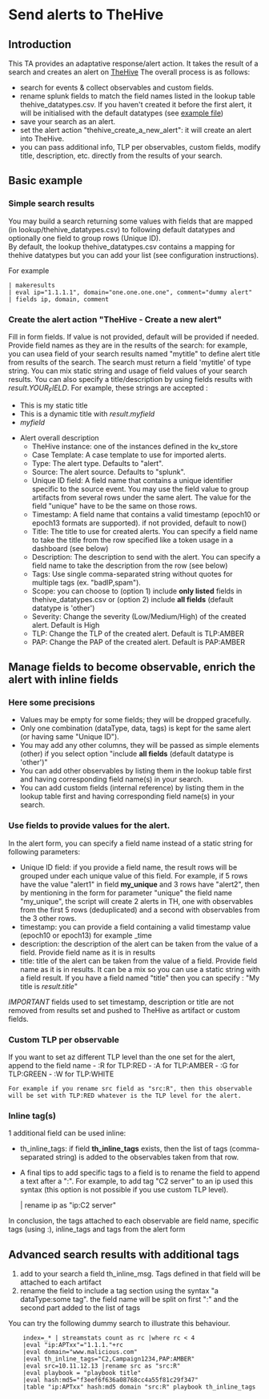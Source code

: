 # Send alerts to TheHive
## Introduction
This TA provides an adaptative response/alert action. It takes the result of a search and creates an alert on [TheHive](https://thehive-project.org)
The overall process is as follows:
- search for events & collect observables and custom fields.
- rename splunk fields to match the field names listed in the lookup table thehive_datatypes.csv. If you haven't created it before the first alert, 
it will be initialised with the default datatypes (see [example file](../TA-thehive-cortex/README/thehive_datatypes.csv.sample))
- save your search as an alert.
- set the alert action "thehive_create_a_new_alert": it will create an alert into TheHive.
- you can pass additional info, TLP per observables, custom fields, modify title, description, etc. directly from the results of your search.

## Basic example
### Simple search results
You may build a search returning some values with fields that are mapped (in lookup/thehive_datatypes.csv) to following default datatypes and optionally one field to group rows (Unique ID).  
By default, the lookup thehive_datatypes.csv contains a mapping for thehive datatypes but you can add your list (see configuration instructions).

For example
    
    | makeresults 
    | eval ip="1.1.1.1", domain="one.one.one.one", comment="dummy alert"
    | fields ip, domain, comment


### Create the alert action "TheHive - Create a new alert"
Fill in form fields. If value is not provided, default will be provided if needed.
Provide field names as they are in the results of the search: for example, you can usea field of your search results named "mytitle" to define alert title from results of the search. The search must return a field 'mytitle' of type string. You can mix static string and usage of field values of your search results. You can also specify a title/description by using fields results with $result.YOUR_FIELD$.
For example, these strings are accepted :
- This is my static title
- This is a dynamic title with $result.myfield$
- $myfield$

* Alert overall description
    - TheHive instance: one of the instances defined in the kv_store
    - Case Template: A case template to use for imported alerts.
    - Type: The alert type. Defaults to "alert".
    - Source: The alert source. Defaults to "splunk".
    - Unique ID field: A field name that contains a unique identifier specific to the source event. You may use the field value to group artifacts from several rows under the same alert. The value for the field "unique" have to be the same on those rows.
    - Timestamp: A field name that contains a valid timestamp (epoch10 or epoch13 formats are supported). if not provided, default to now() 
    - Title: The title to use for created alerts. You can specify a field name to take the title from the row specified like a token usage in a dashboard (see below)
    - Description: The description to send with the alert. You can specify a field name to take the description from the row (see below)
    - Tags: Use single comma-separated string without quotes for multiple tags (ex. "badIP,spam").
    - Scope: you can choose to (option 1) include **only listed** fields in thehive_datatypes.csv or (option 2) include **all fields** (default datatype is 'other')
    - Severity: Change the severity (Low/Medium/High) of the created alert. Default is High
    - TLP: Change the TLP of the created alert. Default is TLP:AMBER
    - PAP: Change the PAP of the created alert. Default is PAP:AMBER

## Manage fields to become observable, enrich the alert with inline fields
### Here some precisions
- Values may be empty for some fields; they will be dropped gracefully.
- Only one combination (dataType, data, tags) is kept for the same alert (or having same "Unique ID").
- You may add any other columns, they will be passed as simple elements (other) if you select option "include **all fields** (default datatype is 'other')"
- You can add other observables by listing them in the lookup table first and having corresponding field name(s) in your search.
- You can add custom fields (internal reference) by listing them in the lookup table first and having corresponding field name(s) in your search.

### Use fields to provide values for the alert.
In the alert form, you can specify a field name instead of a static string for following parameters:
- Unique ID field: if you provide a field name, the result rows will be grouped under each unique value of this field. For example, if 5 rows have the value "alert1" in field **my_unique** and 3 rows have "alert2", then by mentioning in the form for parameter "unique" the field name "my_unique", the script will create 2 alerts in TH, one with observables from the first 5 rows (deduplicated) and a second with observables from the 3 other rows.
- timestamp: you can provide a field containing a valid timestamp value (epoch10 or epoch13) for example _time
- description: the description of the alert can be taken from the value of a field. Provide field name as it is in results
- title: title of the alert can be taken from the value of a field. Provide field name as it is in results. It can be a mix so you can use a static string with a field result. If you have a field named "title" then you can specify : "My title is $result.title$"

*IMPORTANT* fields used to set timestamp, description or title are not removed from results set and pushed to TheHive as artifact or custom fields.

### Custom TLP per observable
If you want to set az different TLP level than the one set for the alert, append to the field name
    - :R for TLP:RED
    - :A for TLP:AMBER
    - :G for TLP:GREEN
    - :W for TLP:WHITE
    
```
For example if you rename src field as "src:R", then this observable will be set with TLP:RED whatever is the TLP level for the alert.
```
### Inline tag(s)
1 additional field can be used inline:
- th_inline_tags: if field **th_inline_tags** exists, then the list of tags (comma-separated string) is added to the observables taken from that row.  
- A final tips to add specific tags to a field is to rename the field to append a text after a ":". For example, to add tag "C2 server" to an ip used this syntax (this option is not possible if you use custom TLP level).

    | rename ip as "ip:C2 server"

In conclusion, the tags attached to each observable are field name, specific tags (using :), inline_tags and tags from the alert form
 
## Advanced search results with additional tags

1. add to your search a field th_inline_msg. Tags defined in that field will be attached to each artifact
2. rename the field to include a tag section using the syntax "a dataType:some tag". the field name will be split on first ":" and the second part added to the list of tags

You can try the following dummy search to illustrate this behaviour.

        index=_* | streamstats count as rc |where rc < 4
        |eval "ip:APTxx"="1.1.1."+rc 
        |eval domain="www.malicious.com" 
        |eval th_inline_tags="C2,Campaign1234,PAP:AMBER"
        |eval src=10.11.12.13 |rename src as "src:R"
        |eval playbook = "playbook title"
        |eval hash:md5="f3eef6f636a08768cc4a55f81c29f347"
        |table "ip:APTxx" hash:md5 domain "src:R" playbook th_inline_tags


